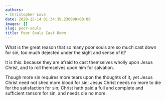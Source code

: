 ```yaml
---
authors:
- Christopher Love
date: 2020-12-14 01:34:39.236000+00:00
images: []
slug: poor-souls
title: Poor Souls Cast Down
---
```


What is the great reason that so many poor souls are so much cast down for sin, too much dejected under the sight and sense of it?

It is this: because they are afraid to cast themselves wholly upon Jesus Christ, and to roll themselves upon him for salvation.

Though more sin requires more tears upon the thoughts of it, yet Jesus Christ need not shed more blood for sin; Jesus Christ needs no more to die for the satisfaction for sin; Christ hath paid a full and complete and sufficient ransom for sin, and needs die no more.